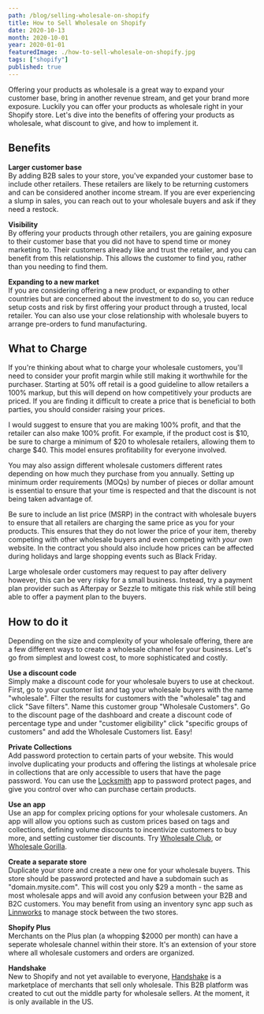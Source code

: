 ```yaml
---
path: /blog/selling-wholesale-on-shopify
title: How to Sell Wholesale on Shopify
date: 2020-10-13
month: 2020-10-01
year: 2020-01-01
featuredImage: ./how-to-sell-wholesale-on-shopify.jpg
tags: ["shopify"]
published: true
---
```


Offering your products as wholesale is a great way to expand your customer base, bring in another revenue stream, and get your brand more exposure. Luckily you can offer your products as wholesale right in your Shopify store. Let's dive into the benefits of offering your products as wholesale, what discount to give, and how to implement it.

## Benefits

**Larger customer base** <br/>
By adding B2B sales to your store, you've expanded your customer base to include other retailers. These retailers are likely to be returning customers and can be considered another income stream. If you are ever experiencing a slump in sales, you can reach out to your wholesale buyers and ask if they need a restock.

**Visibility** <br/>
By offering your products through other retailers, you are gaining exposure to their customer base that you did not have to spend time or money marketing to. Their customers already like and trust the retailer, and you can benefit from this relationship. This allows the customer to find you, rather than you needing to find them.

**Expanding to a new market** <br/>
If you are considering offering a new product, or expanding to other countries but are concerned about the investment to do so, you can reduce setup costs and risk by first offering your product through a trusted, local retailer. You can also use your close relationship with wholesale buyers to arrange pre-orders to fund manufacturing.

## What to Charge

If you're thinking about what to charge your wholesale customers, you'll need to consider your profit margin while still making it worthwhile for the purchaser. Starting at 50% off retail is a good guideline to allow retailers a 100% markup, but this will depend on how competitively your products are priced. If you are finding it difficult to create a price that is beneficial to both parties, you should consider raising your prices.

I would suggest to ensure that you are making 100% profit, and that the retailer can also make 100% profit. For example, if the product cost is $10, be sure to charge a minimum of $20 to wholesale retailers, allowing them to charge $40. This model ensures profitability for everyone involved.

You may also assign different wholesale customers different rates depending on how much they purchase from you annually. Setting up minimum order requirements (MOQs) by number of pieces or dollar amount is essential to ensure that your time is respected and that the discount is not being taken advantage of.

Be sure to include an list price (MSRP) in the contract with wholesale buyers to ensure that all retailers are charging the same price as you for your products. This ensures that they do not lower the price of your item, thereby competing with other wholesale buyers and even competing with *your own* website. In the contract you should also include how prices can be affected during holidays and large shopping events such as Black Friday.

Large wholesale order customers may request to pay after delivery however, this can be very risky for a small business. Instead, try a payment plan provider such as Afterpay or Sezzle to mitigate this risk while still being able to offer a payment plan to the buyers.

## How to do it

Depending on the size and complexity of your wholesale offering, there are a few different ways to create a wholesale channel for your business. Let's go from simplest and lowest cost, to more sophisticated and costly.

**Use a discount code** <br/>
Simply make a discount code for your wholesale buyers to use at checkout. First, go to your customer list and tag your wholesale buyers with the name "wholesale". Filter the results for customers with the "wholesale" tag and click "Save filters". Name this customer group "Wholesale Customers". Go to the discount page of the dashboard and create a discount code of percentage type and under "customer eligibility" click "specific groups of customers" and add the Wholesale Customers list. Easy!

**Private Collections** <br/>
Add password protection to certain parts of your website. This would involve duplicating your products and offering the listings at wholesale price in collections that are only accessible to users that have the page password. You can use the <a href="https://apps.shopify.com/locksmith" target="_blank">Locksmith</a> app to password protect pages, and give you control over who can purchase certain products.

**Use an app** <br/>
Use an app for complex pricing options for your wholesale customers. An app will allow you options such as custom prices based on tags and collections, defining volume discounts to incentivize customers to buy more, and setting customer tier discounts. Try <a href="https://apps.shopify.com/wholesale-club" target="_blank">Wholesale Club</a>, or <a href="https://apps.shopify.com/wholesale-gorilla" target="_blank">Wholesale Gorilla</a>.

**Create a separate store** <br/>
Duplicate your store and create a new one for your wholesale buyers. This store should be password protected and have a subdomain such as "domain.mysite.com". This will cost you only $29 a month - the same as most wholesale apps and will avoid any confusion between your B2B and B2C customers. You may benefit from using an inventory sync app such as <a href="https://www.linnworks.com/" target="_blank">Linnworks</a> to manage stock between the two stores.

**Shopify Plus** <br/>
Merchants on the Plus plan (a whopping $2000 per month) can have a seperate wholesale channel within their store. It's an extension of your store where all wholesale customers and orders are organized.

**Handshake** <br/>
New to Shopify and not yet available to everyone, <a href="https://www.handshake.com/" target="_blank">Handshake</a> is a marketplace of merchants that sell only wholesale. This B2B platform was created to cut out the middle party for wholesale sellers. At the moment, it is only available in the US.
